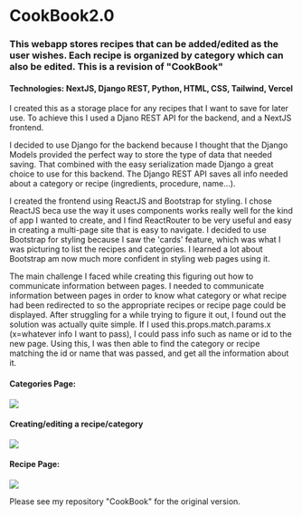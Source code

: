 # CookBook2.0
### This webapp stores recipes that can be added/edited as the user wishes. Each recipe is organized by category which can also be edited. This is a revision of "CookBook"

#### Technologies: NextJS, Django REST, Python, HTML, CSS, Tailwind, Vercel

I created this as a storage place for any recipes that I want to save for later use. To achieve this I used a Djano REST API for the backend, and a NextJS frontend.

I decided to use Django for the backend because I thought that the Django Models provided the perfect way to store the type of data that needed saving. That combined with the easy serialization made Django a great choice to use for this backend.
The Django REST API saves all info needed about a category or recipe (ingredients, procedure, name...).

I created the frontend using ReactJS and Bootstrap for styling. I chose ReactJS beca use the way it uses components works really well for the kind of app I wanted to create, and I find ReactRouter to be very useful and easy in creating a multi-page site that is easy to navigate.
I decided to use Bootstrap for styling because I saw the 'cards' feature, which was what I was picturing to list the recipes and categories. I learned a lot about Bootstrap am now much more confident in styling web pages using it.

The main challenge I faced while creating this figuring out how to communicate information between pages. I needed to communicate information between pages in order to know
what category or what recipe had been redirected to so the appropriate recipes or recipe page could be displayed. After struggling for a while trying to figure it out,
I found out the solution was actually quite simple. If I used this.props.match.params.x (x=whatever info I want to pass), I could pass info such as name or id to the new page.
Using this, I was then able to find the category or recipe matching the id or name that was passed, and get all the information about it.

#### Categories Page:
![](https://josephtalon.ca/_next/image?url=%2Fcategories.png&w=828&q=75)

#### Creating/editing a recipe/category
![](https://josephtalon.ca/_next/image?url=%2FcookEdit.png&w=384&q=75)

#### Recipe Page:
![](https://josephtalon.ca/_next/image?url=%2Frecipe.png&w=828&q=75)

Please see my repository "CookBook" for the original version.
